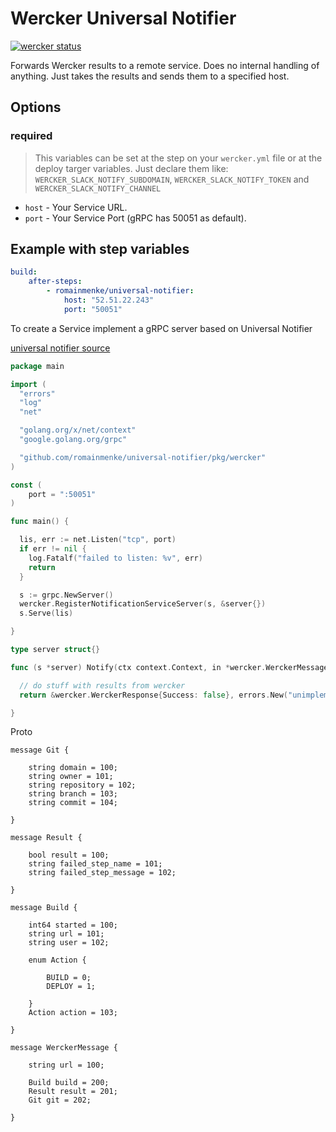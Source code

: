 # Wercker Universal Notifier

[![wercker status](https://app.wercker.com/status/437bb822b3448571623ea7384bac8d57/m "wercker status")](https://app.wercker.com/project/bykey/437bb822b3448571623ea7384bac8d57)

Forwards Wercker results to a remote service.
Does no internal handling of anything. Just takes the results and sends them to a specified host.

## Options

### required

> This variables can be set at the step on your ```wercker.yml``` file or at the deploy targer variables. Just declare them like: ```WERCKER_SLACK_NOTIFY_SUBDOMAIN```, ```WERCKER_SLACK_NOTIFY_TOKEN``` and ```WERCKER_SLACK_NOTIFY_CHANNEL```

- `host` - Your Service URL.
- `port` - Your Service Port (gRPC has 50051 as default).

## Example with step variables

```yml
build:
	after-steps:
		- romainmenke/universal-notifier:
			host: "52.51.22.243"
			port: "50051"
```

To create a Service implement a gRPC server based on Universal Notifier

[universal notifier source](https://github.com/romainmenke/universal-notifier)

```go
package main

import (
  "errors"
  "log"
  "net"

  "golang.org/x/net/context"
  "google.golang.org/grpc"

  "github.com/romainmenke/universal-notifier/pkg/wercker"
)

const (
	port = ":50051"
)

func main() {

  lis, err := net.Listen("tcp", port)
  if err != nil {
    log.Fatalf("failed to listen: %v", err)
    return
  }

  s := grpc.NewServer()
  wercker.RegisterNotificationServiceServer(s, &server{})
  s.Serve(lis)

}

type server struct{}

func (s *server) Notify(ctx context.Context, in *wercker.WerckerMessage) (*wercker.WerckerResponse, error) {

  // do stuff with results from wercker
  return &wercker.WerckerResponse{Success: false}, errors.New("unimplemented")

}
```

Proto 

```protoc
message Git {

	string domain = 100;
	string owner = 101;
	string repository = 102;
	string branch = 103;
	string commit = 104;

}

message Result {

	bool result = 100;
	string failed_step_name = 101;
	string failed_step_message = 102;

}

message Build {

	int64 started = 100;
	string url = 101;
	string user = 102;

	enum Action {

		BUILD = 0;
		DEPLOY = 1;

	}
	Action action = 103;

}

message WerckerMessage {

	string url = 100;

	Build build = 200;
	Result result = 201;
	Git git = 202;

}
```
